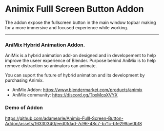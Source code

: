 # Animix Fulll Screen Button Addon
The addon expose the fullscreen button in the main window topbar making for a more immersive and focused experience while working.

***
### AniMix Hybrid Animation Addon. 
AniMix is a hybrid animation add-on designed and in developement to help improve the useer experience of Blender.
Purpose behind AniMix is to help remove distraction so animators can animate.

You can suport the future of hybrid animation and its development by purchasing Animix. 
- AniMix Addon:   https://www.blendermarket.com/products/animix
- AniMix community:  https://discord.gg/TpxMcpXVYX

### Demo of Addon
https://github.com/adamearle/Animix-Fulll-Screen-Button-Addon/assets/16330340/eed0fdad-7c96-48c7-b71c-bfe299ae0bf8
